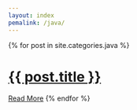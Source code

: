 ```yaml
---
layout: index
pemalink: /java/
---
```


<div class="posts">
  {% for post in site.categories.java %}
      <h1><a href="{{ site.baseurl }}{{ post.url }}">{{ post.title }}</a></h1>
      <a href="{{ site.baseurl }}{{ post.url }}" class="read-more">Read More</a>
  {% endfor %}
</div>